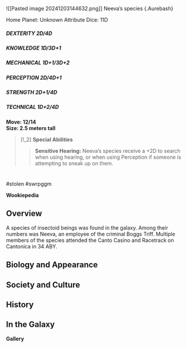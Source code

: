 ![[Pasted image 20241203144632.png]]
Neeva’s species    {.Aurebash}

Home Planet: Unknown
Attribute Dice: 11D  
##### DEXTERITY 2D/4D  
##### KNOWLEDGE 1D/3D+1  
##### MECHANICAL 1D+1/3D+2  
##### PERCEPTION 2D/4D+1  
##### STRENGTH 2D+1/4D  
##### TECHNICAL 1D+2/4D
**Move: 12/14**  
**Size: 2.5 meters tall**

> [!_2] 
> **Special Abilities**  
> > **Sensitive Hearing:** Neeva’s species receive a +2D to search when using hearing, or when using Perception if someone is attempting to sneak up on them.
> 

# #
#stolen #swrpggm 

**Wookiepedia**

## Overview

 A species of insectoid beings was found in the galaxy. Among their numbers was Neeva, an employee of the criminal Boggs Triff. Multiple members of the species attended the Canto Casino and Racetrack on Cantonica in 34 ABY.

## Biology and Appearance



## Society and Culture



## History



## In the Galaxy




**Gallery**
